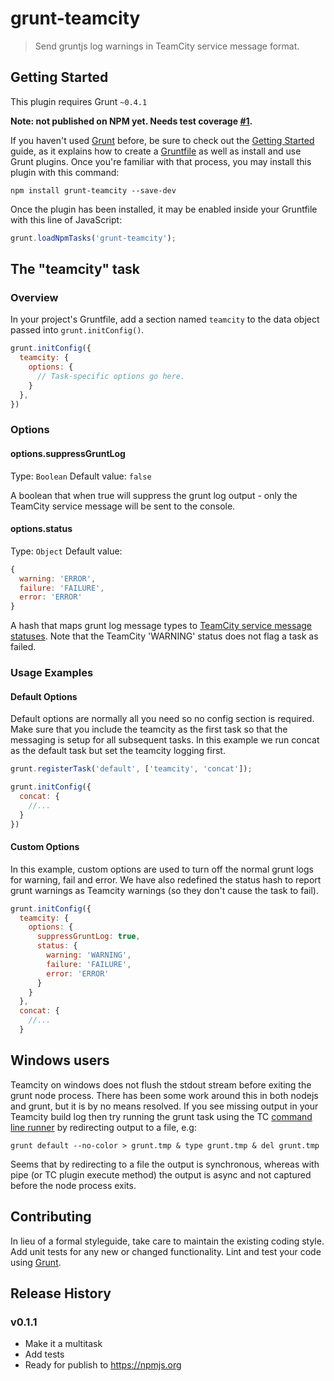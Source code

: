 # grunt-teamcity

> Send gruntjs log warnings in TeamCity service message format.

## Getting Started
This plugin requires Grunt `~0.4.1`

**Note: not published on NPM yet. Needs test coverage [#1](https://github.com/johnhunter/grunt-teamcity/issues/1).**

If you haven't used [Grunt](http://gruntjs.com/) before, be sure to check out the [Getting Started](http://gruntjs.com/getting-started) guide, as it explains how to create a [Gruntfile](http://gruntjs.com/sample-gruntfile) as well as install and use Grunt plugins. Once you're familiar with that process, you may install this plugin with this command:

```shell
npm install grunt-teamcity --save-dev
```

Once the plugin has been installed, it may be enabled inside your Gruntfile with this line of JavaScript:

```js
grunt.loadNpmTasks('grunt-teamcity');
```

## The "teamcity" task

### Overview
In your project's Gruntfile, add a section named `teamcity` to the data object passed into `grunt.initConfig()`.

```js
grunt.initConfig({
  teamcity: {
    options: {
      // Task-specific options go here.
    }
  },
})
```

### Options

#### options.suppressGruntLog
Type: `Boolean`
Default value: `false`

A boolean that when true will suppress the grunt log output - only the TeamCity service message will be sent to the console.

#### options.status
Type: `Object`
Default value:
```js
{
  warning: 'ERROR',
  failure: 'FAILURE',
  error: 'ERROR'
}
```

A hash that maps grunt log message types to [TeamCity service message statuses](http://confluence.jetbrains.com/display/TCD8/Build+Script+Interaction+with+TeamCity#BuildScriptInteractionwithTeamCity-ReportingMessagesForBuildLog). Note that the TeamCity 'WARNING' status does not flag a task as failed.

### Usage Examples

#### Default Options
Default options are normally all you need so no config section is required. Make sure that you include the teamcity as the first task so that the messaging is setup for all subsequent tasks. In this example we run concat as the default task but set the teamcity logging first.

```js
grunt.registerTask('default', ['teamcity', 'concat']);

grunt.initConfig({
  concat: {
    //...
  }
})
```

#### Custom Options
In this example, custom options are used to turn off the normal grunt logs for warning, fail and error. We have also redefined the status hash to report grunt warnings as Teamcity warnings (so they don't cause the task to fail).

```js
grunt.initConfig({
  teamcity: {
    options: {
      suppressGruntLog: true,
      status: {
        warning: 'WARNING',
        failure: 'FAILURE',
        error: 'ERROR'
      }
    }
  },
  concat: {
    //...
  }
```

## Windows users

Teamcity on windows does not flush the stdout stream before exiting the grunt node process. There has been some work around this in both nodejs and grunt, but it is by no means resolved. If you see missing output in your Teamcity build log then try running the grunt task using the TC [command line runner](http://confluence.jetbrains.com/display/TCD8/Command+Line) by redirecting output to a file, e.g:
```shell
grunt default --no-color > grunt.tmp & type grunt.tmp & del grunt.tmp
```
Seems that by redirecting to a file the output is synchronous, whereas with pipe (or TC plugin execute method) the output is async and not captured before the node process exits.

## Contributing
In lieu of a formal styleguide, take care to maintain the existing coding style. Add unit tests for any new or changed functionality. Lint and test your code using [Grunt](http://gruntjs.com/).

## Release History

### v0.1.1
- Make it a multitask
- Add tests
- Ready for publish to https://npmjs.org
